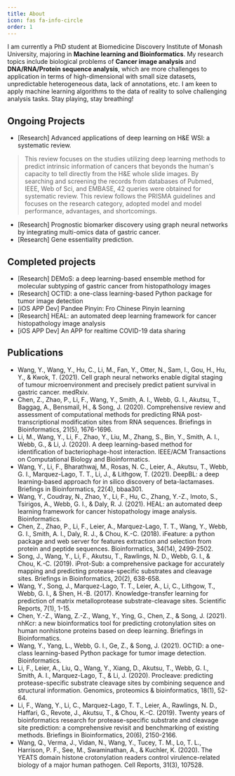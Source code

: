 ```yaml
---
title: About
icon: fas fa-info-circle
order: 1
---
```

I am currently a PhD student at Biomedicine Discovery Institute of Monash University, majoring in **Machine learning and Bioinformatics**.
My research topics include biological problems of **Cancer image analysis** and **DNA/RNA/Protein sequence analysis**, which are more challenges to application in terms of high-dimensional with small size datasets, unpredictable heterogeneous data, lack of annotations, etc.
I am keen to apply machine learning algorithms to the data of reality to solve challenging analysis tasks.
Stay playing, stay breathing!

## Ongoing Projects
-  [Research] Advanced applications of deep learning on H&E WSI: a systematic review.

> This review focuses on the studies utilizing deep learning methods to predict intrinsic information of cancers that beyonds the human's capacity to tell directly from the H&E whole slide images. By searching and screening the records from databases of Pubmed, IEEE, Web of Sci, and EMBASE, 42 queries were obtained for systematic review. This review follows the PRISMA guidelines and focuses on the research category, adopted model and model performance, advantages, and shortcomings.

-  [Research] Prognostic biomarker discovery using graph neural networks by integrating multi-omics data of gastric cancer.
-  [Research] Gene essentiality prediction.

## Completed projects
- [Research] DEMoS: a deep learning-based ensemble method for molecular subtyping of gastric cancer from histopathology images
- [Research] OCTID: a one-class learning-based Python package for tumor image detection
- [iOS APP Dev] Pandee Pinyin: Fro Chinese Pinyin learning
-  [Research] HEAL: an automated deep learning framework for cancer histopathology image analysis
- [iOS APP Dev] An APP for realtime COVID-19 data sharing


## Publications
- Wang, Y., Wang, Y., Hu, C., Li, M., Fan, Y., Otter, N., Sam, I., Gou, H., Hu, Y., & Kwok, T. (2021). Cell graph neural networks enable digital staging of tumour microenvironment and precisely predict patient survival in gastric cancer. medRxiv.
- Chen, Z., Zhao, P., Li, F., Wang, Y., Smith, A. I., Webb, G. I., Akutsu, T., Baggag, A., Bensmail, H., & Song, J. (2020). Comprehensive review and assessment of computational methods for predicting RNA post-transcriptional modification sites from RNA sequences. Briefings in Bioinformatics, 21(5), 1676-1696.
- Li, M., Wang, Y., Li, F., Zhao, Y., Liu, M., Zhang, S., Bin, Y., Smith, A. I., Webb, G., & Li, J. (2020). A deep learning-based method for identification of bacteriophage-host interaction. IEEE/ACM Transactions on Computational Biology and Bioinformatics.
- Wang, Y., Li, F., Bharathwaj, M., Rosas, N. C., Leier, A., Akutsu, T., Webb, G. I., Marquez-Lago, T. T., Li, J., & Lithgow, T. (2021). DeepBL: a deep learning-based approach for in silico discovery of beta-lactamases. Briefings in Bioinformatics, 22(4), bbaa301.
- Wang, Y., Coudray, N., Zhao, Y., Li, F., Hu, C., Zhang, Y.-Z., Imoto, S., Tsirigos, A., Webb, G. I., & Daly, R. J. (2021). HEAL: an automated deep learning framework for cancer histopathology image analysis. Bioinformatics.
- Chen, Z., Zhao, P., Li, F., Leier, A., Marquez-Lago, T. T., Wang, Y., Webb, G. I., Smith, A. I., Daly, R. J., & Chou, K.-C. (2018). iFeature: a python package and web server for features extraction and selection from protein and peptide sequences. Bioinformatics, 34(14), 2499-2502.
- Song, J., Wang, Y., Li, F., Akutsu, T., Rawlings, N. D., Webb, G. I., & Chou, K.-C. (2019). iProt-Sub: a comprehensive package for accurately mapping and predicting protease-specific substrates and cleavage sites. Briefings in Bioinformatics, 20(2), 638-658.
- Wang, Y., Song, J., Marquez-Lago, T. T., Leier, A., Li, C., Lithgow, T., Webb, G. I., & Shen, H.-B. (2017). Knowledge-transfer learning for prediction of matrix metalloprotease substrate-cleavage sites. Scientific Reports, 7(1), 1-15.
- Chen, Y.-Z., Wang, Z.-Z., Wang, Y., Ying, G., Chen, Z., & Song, J. (2021). nhKcr: a new bioinformatics tool for predicting crotonylation sites on human nonhistone proteins based on deep learning. Briefings in Bioinformatics.
- Wang, Y., Yang, L., Webb, G. I., Ge, Z., & Song, J. (2021). OCTID: a one-class learning-based Python package for tumor image detection. Bioinformatics.
- Li, F., Leier, A., Liu, Q., Wang, Y., Xiang, D., Akutsu, T., Webb, G. I., Smith, A. I., Marquez-Lago, T., & Li, J. (2020). Procleave: predicting protease-specific substrate cleavage sites by combining sequence and structural information. Genomics, proteomics & bioinformatics, 18(1), 52-64.
- Li, F., Wang, Y., Li, C., Marquez-Lago, T. T., Leier, A., Rawlings, N. D., Haffari, G., Revote, J., Akutsu, T., & Chou, K.-C. (2019). Twenty years of bioinformatics research for protease-specific substrate and cleavage site prediction: a comprehensive revisit and benchmarking of existing methods. Briefings in Bioinformatics, 20(6), 2150-2166.
- Wang, Q., Verma, J., Vidan, N., Wang, Y., Tucey, T. M., Lo, T. L., Harrison, P. F., See, M., Swaminathan, A., & Kuchler, K. (2020). The YEATS domain histone crotonylation readers control virulence-related biology of a major human pathogen. Cell Reports, 31(3), 107528.
